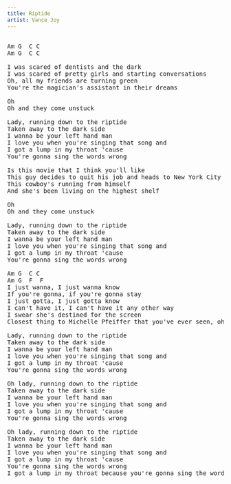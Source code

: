 ```yaml
---
title: Riptide
artist: Vance Joy
---
```

<pre>

Am G  C C
Am G  C C

I was scared of dentists and the dark
I was scared of pretty girls and starting conversations
Oh, all my friends are turning green
You're the magician's assistant in their dreams

Oh
Oh and they come unstuck

Lady, running down to the riptide
Taken away to the dark side
I wanna be your left hand man
I love you when you're singing that song and
I got a lump in my throat 'cause
You're gonna sing the words wrong

Is this movie that I think you'll like
This guy decides to quit his job and heads to New York City
This cowboy's running from himself
And she's been living on the highest shelf

Oh
Oh and they come unstuck

Lady, running down to the riptide
Taken away to the dark side
I wanna be your left hand man
I love you when you're singing that song and
I got a lump in my throat 'cause
You're gonna sing the words wrong

Am G  C C
Am G  F  F
I just wanna, I just wanna know
If you're gonna, if you're gonna stay
I just gotta, I just gotta know
I can't have it, I can't have it any other way
I swear she's destined for the screen
Closest thing to Michelle Pfeiffer that you've ever seen, oh

Lady, running down to the riptide
Taken away to the dark side
I wanna be your left hand man
I love you when you're singing that song and
I got a lump in my throat 'cause
You're gonna sing the words wrong

Oh lady, running down to the riptide
Taken away to the dark side
I wanna be your left hand man
I love you when you're singing that song and
I got a lump in my throat 'cause
You're gonna sing the words wrong

Oh lady, running down to the riptide
Taken away to the dark side
I wanna be your left hand man
I love you when you're singing that song and
I got a lump in my throat 'cause
You're gonna sing the words wrong
I got a lump in my throat because you're gonna sing the words wrong

</pre>
